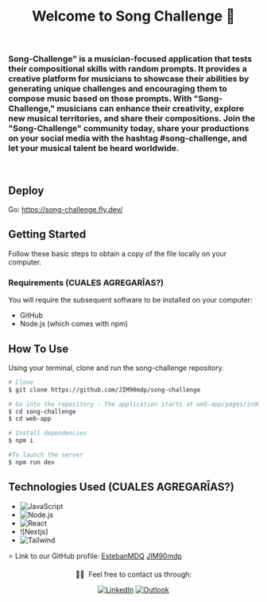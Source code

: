 <h1 align="center">Welcome to Song Challenge 👋</h1>

<br>
<h3>
Song-Challenge" is a musician-focused application that tests their compositional skills with random prompts. It provides a creative platform for musicians to showcase their abilities by generating unique challenges and encouraging them to compose music based on those prompts. With "Song-Challenge," musicians can enhance their creativity, explore new musical territories, and share their compositions. Join the "Song-Challenge" community today, share your productions on your social media with the hashtag #song-challenge, and let your musical talent be heard worldwide.
</h3>
<br>

## Deploy

Go: https://song-challenge.fly.dev/

## Getting Started

Follow these basic steps to obtain a copy of the file locally on your computer.

### Requirements (CUALES AGREGARÎAS?)

You will require the subsequent software to be installed on your computer:

- GitHub
- Node.js (which comes with npm)

## How To Use

Using your terminal, clone and run the song-challenge repository.

```bash
# Clone
$ git clone https://github.com/JIM90mdp/song-challenge

# Go into the repository - The application starts at web-app/pages/index.js.
$ cd song-challenge
$ cd web-app

# Install dependencies
$ npm i

#To launch the server
$ npm run dev
```


## Technologies Used  (CUALES AGREGARÎAS?)

- ![JavaScript](https://img.shields.io/badge/-JavaScript-696969?style=flat&logo=javascript)  
- ![Node.js](https://img.shields.io/badge/-Node.js-696969?style=flat&logo=node.js)  
- ![React](https://img.shields.io/badge/-React-696969?style=flat&logo=react)  
- ![Nextjs]
- ![Tailwind](https://img.shields.io/badge/-Tailwind-696969?style=flat&logo=tailwind-css&logoColor=white)   


⭐️ Link to our GitHub profile: [EstebanMDQ](https://github.com/EstebanMDQ) [JIM90mdp](https://github.com/JIM90mdp) 


<p align="center"> 🤝🏻 &nbsp;Feel free to contact us through: </p>
<p align="center">
<a href="https://www.linkedin.com/in/mascarenhas-developer/"><img alt="LinkedIn" src="https://img.shields.io/badge/LinkedIn-Juan%20Ignacio%20Mascarenhas-blue?style=flat-square&logo=linkedin"></a>
<a href="mailto:juanignaciomascarenhas@gmail.com"><img alt="Outlook" src="https://img.shields.io/badge/MS-Outlook-blue?style=flat-square&logo=microsoft-outlook&logoColor=white"></a>
</p>
